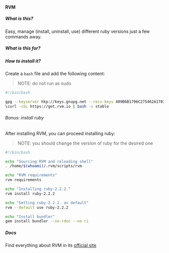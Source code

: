 #### RVM

##### What is this?

Easy, manage (install, uninstall, use) different ruby versions just a few commands away.

##### What is this for?

##### How to install it?

Create a `bash` file and add the following content:

> NOTE: do not run as sudo

```bash
#!/bin/bash

gpg --keyserver hkp://keys.gnupg.net --recv-keys 409B6B1796C275462A1703113804BB82D39DC0E3
\curl -sSL https://get.rvm.io | bash -s stable
```

###### Bonus: install ruby

After installing RVM, you can proceed installing ruby:

> NOTE: you should change the version of ruby for the desired one

```bash
#!/bin/bash

echo "Sourcing RVM and reloading shell"
. /home/$(whoami)/.rvm/scripts/rvm

echo "RVM requirements"
rvm requirements

echo "Installing ruby-2.2.2."
rvm install ruby-2.2.2

echo "Setting ruby-2.2.2. as default"
rvm --default use ruby-2.2.2

echo "Install bundler"
gem install bundler --no-rdoc --no-ri
```

##### Docs

Find everything about RVM in its [official site](http://rvm.io/)
